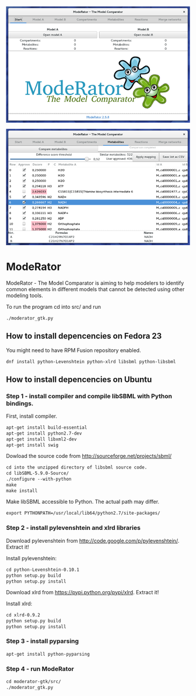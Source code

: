 ![Image Alt](https://github.com/MartinsMednis/ModeRator/blob/master/screenshot01.jpg)

![Image Alt](https://github.com/MartinsMednis/ModeRator/blob/master/screenshot02.jpg)

# ModeRator
ModeRator - The Model Comparator is aiming to help modelers to identify common elements in different models that cannot be detected using other modeling tools.

To run the program cd into src/ and run

    ./moderator_gtk.py

## How to install depencencies on Fedora 23
You might need to have RPM Fusion repository enabled.

    dnf install python-Levenshtein python-xlrd libsbml python-libsbml

## How to install depencencies on Ubuntu
### Step 1 - install compiler and compile libSBML with Python bindings.

First, install compiler.

    apt-get install build-essential
    apt-get install python2.7-dev
    apt-get install libxml2-dev
    apt-get install swig

Dowload the source code from http://sourceforge.net/projects/sbml/

    cd into the unzipped directory of libsbml source code.
    cd libSBML-5.9.0-Source/
    ./configure --with-python
    make
    make install

Make libSBML accessible to Python. The actual path may differ.

    export PYTHONPATH=/usr/local/lib64/python2.7/site-packages/

### Step 2 - install pylevenshtein and xlrd libraries

Download pylevenshtein from http://code.google.com/p/pylevenshtein/. Extract it!

Install pylevenshtein:

    cd python-Levenshtein-0.10.1
    python setup.py build
    python setup.py install

Download xlrd from https://pypi.python.org/pypi/xlrd. Extract it!

Install xlrd:

    cd xlrd-0.9.2
    python setup.py build
    python setup.py install

### Step 3 - install pyparsing

    apt-get install python-pyparsing

### Step 4 - run ModeRator

    cd moderator-gtk/src/
    ./moderator_gtk.py
